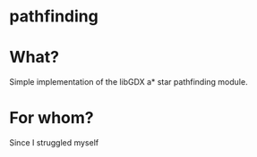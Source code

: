 # pathfinding
# What?
Simple implementation of the libGDX a* star pathfinding module.
# For whom?
Since I struggled myself 
